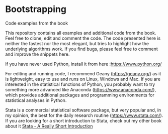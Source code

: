 # Bootstrapping
Code examples from the book

This repository contains all examples and additional code from the book. Feel free to clone, edit and comment the code.
The code presented here is neither the fastest nor the most elegant, but tries to highlight how the underlying algorithms work.
If you find bugs, please feel free to comment and improve the snippets here.

If you have never used Python, install it from here :https://www.python.org/

For editing and running code, I recommend Geany (https://geany.org/) as it is lightweight, easy to use and
runs on Linux, Windows and Mac. If you are interested in the statistical functions of Python, you probably
want to try something more advanced like Anaconda (https://www.anaconda.com/), which provides
additional packages and programming environments for statistical analyses in Python.

Stata is a commercial statistical software package, but very popular and, in my opinion, the best for the
daily research routine (https://www.stata.com/). If you are looking for a short introduction to Stata, check
out my other book about it [Stata - A Really Short Introduction](https://www.amazon.com/Stata-Really-Introduction-Felix-Bittmann/dp/3110617293/ref=sr_1_17?crid=L4S9Y016WI7M&keywords=stata+introduction&qid=1555398519&s=gateway&sprefix=stata+intro%2Caps%2C205&sr=8-17)
